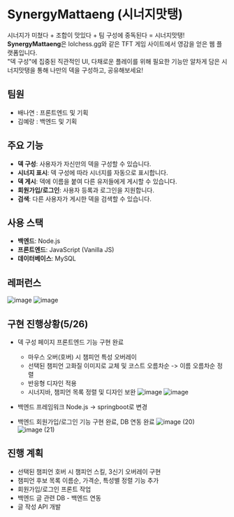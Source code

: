 # SynergyMattaeng (시너지맛탱)

시너지가 미쳤다 + 조합이 맛있다 + 팀 구성에 중독된다 = 시너지맛탱!
<br/> **SynergyMattaeng**은 lolchess.gg와 같은 TFT 게임 사이트에서 영감을 얻은 웹 플랫폼입니다.
<br/> "덱 구성"에 집중된 직관적인 UI, 다채로운 플레이를 위해 필요한 기능만 알차게 담은 시너지맛탱을 통해 나만의 덱을 구성하고, 공유해보세요!

## 팀원
- 배나연 : 프론트엔드 및 기획
- 김예랑 : 백엔드 및 기획 

## 주요 기능
- **덱 구성**: 사용자가 자신만의 덱을 구성할 수 있습니다.
- **시너지 표시**: 덱 구성에 따라 시너지를 자동으로 표시합니다.
- **덱 게시**: 덱에 이름을 붙여 다른 유저들에게 게시할 수 있습니다.
- **회원가입/로그인**: 사용자 등록과 로그인을 지원합니다.
- **검색**: 다른 사용자가 게시한 덱을 검색할 수 있습니다.

## 사용 스택
- **백엔드**: Node.js
- **프론트엔드**: JavaScript (Vanilla JS)
- **데이터베이스**: MySQL

## 레퍼런스
![image](https://github.com/user-attachments/assets/19960529-e364-41e2-9672-536dd58d79e9)
![image](https://github.com/user-attachments/assets/fec82ba4-595f-43af-a271-75770d95cd67)

## 구현 진행상황(5/26)
- 덱 구성 페이지 프론트엔드 기능 구현 완료
  - 마우스 오버(호버) 시 챔피언 특성 오버레이
  - 선택된 챔피언 고화질 이미지로 교체 및 코스트 오름차순 -> 이름 오름차순 정렬
  - 반응형 디자인 적용
  - 시너지바, 챔피언 목록 정렬 및 디자인 보완
    ![image](https://github.com/user-attachments/assets/9211cbc1-74e0-412e-a43c-b091c910c55e)
    ![image](https://github.com/user-attachments/assets/d8b3f60f-970a-4332-8de8-575806a3da15)

- 백엔드 프레임워크 Node.js -> springboot로 변경
- 백엔드 회원가입/로그인 기능 구현 완료, DB 연동 완료
  ![image (20)](https://github.com/user-attachments/assets/9558c7cd-6217-4453-b31c-a63ed152cee3)
  ![image (21)](https://github.com/user-attachments/assets/3dc843b6-be0b-4bb0-b3be-5a98fd160907)

## 진행 계획
- 선택된 챔피언 호버 시 챔피언 스킬, 3신기 오버레이 구현
- 챔피언 후보 목록 이름순, 가격순, 특성별 정렬 기능 추가
- 회원가입/로그인 프론트 작업
- 백엔드 글 관련 DB - 백엔드 연동
- 글 작성 API 개발

